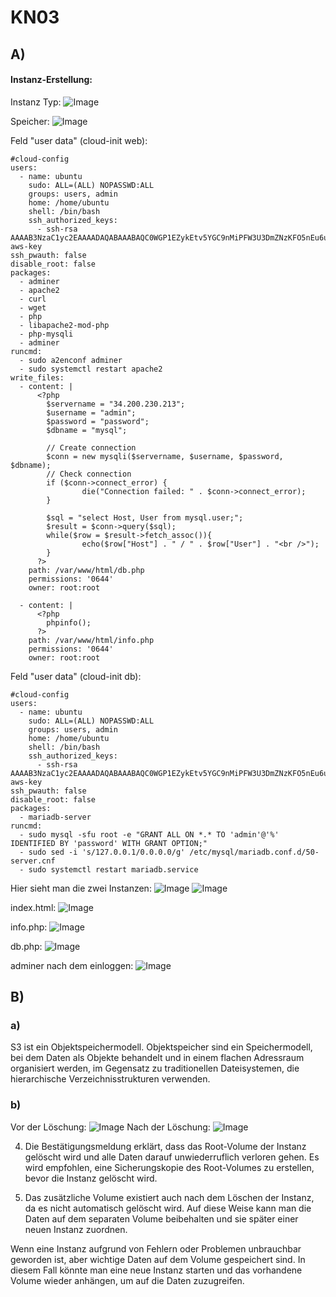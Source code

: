 # KN03

## A)

#### Instanz-Erstellung:
Instanz Typ:
![Image](1.png)

Speicher:
![Image](2.png)

Feld "user data" (cloud-init web):
```
#cloud-config
users:
  - name: ubuntu
    sudo: ALL=(ALL) NOPASSWD:ALL
    groups: users, admin
    home: /home/ubuntu
    shell: /bin/bash     
    ssh_authorized_keys:
      - ssh-rsa AAAAB3NzaC1yc2EAAAADAQABAAABAQC0WGP1EZykEtv5YGC9nMiPFW3U3DmZNzKFO5nEu6uozEHh4jLZzPNHSrfFTuQ2GnRDSt+XbOtTLdcj26+iPNiFoFha42aCIzYjt6V8Z+SQ9pzF4jPPzxwXfDdkEWylgoNnZ+4MG1lNFqa8aO7F62tX0Yj5khjC0Bs7Mb2cHLx1XZaxJV6qSaulDuBbLYe8QUZXkMc7wmob3PM0kflfolR3LE7LResIHWa4j4FL6r5cQmFlDU2BDPpKMFMGUfRSFiUtaWBNXFOWHQBC2+uKmuMPYP4vJC9sBgqMvPN/X2KyemqdMvdKXnCfrzadHuSSJYEzD64Cve5Zl9yVvY4AqyBD aws-key
ssh_pwauth: false
disable_root: false 
packages:
  - adminer
  - apache2 
  - curl 
  - wget 
  - php 
  - libapache2-mod-php 
  - php-mysqli
  - adminer
runcmd:
  - sudo a2enconf adminer
  - sudo systemctl restart apache2
write_files:
  - content: |
      <?php
        $servername = "34.200.230.213";
        $username = "admin";
        $password = "password";
        $dbname = "mysql";

        // Create connection
        $conn = new mysqli($servername, $username, $password, $dbname);
        // Check connection
        if ($conn->connect_error) {
                die("Connection failed: " . $conn->connect_error);
        }

        $sql = "select Host, User from mysql.user;";
        $result = $conn->query($sql);
        while($row = $result->fetch_assoc()){
                echo($row["Host"] . " / " . $row["User"] . "<br />");
        }
      ?>
    path: /var/www/html/db.php
    permissions: '0644'
    owner: root:root
    
  - content: |
      <?php
        phpinfo();
      ?>
    path: /var/www/html/info.php
    permissions: '0644'
    owner: root:root
```

Feld "user data" (cloud-init db):
```
#cloud-config
users:
  - name: ubuntu
    sudo: ALL=(ALL) NOPASSWD:ALL
    groups: users, admin
    home: /home/ubuntu
    shell: /bin/bash  
    ssh_authorized_keys:
      - ssh-rsa AAAAB3NzaC1yc2EAAAADAQABAAABAQC0WGP1EZykEtv5YGC9nMiPFW3U3DmZNzKFO5nEu6uozEHh4jLZzPNHSrfFTuQ2GnRDSt+XbOtTLdcj26+iPNiFoFha42aCIzYjt6V8Z+SQ9pzF4jPPzxwXfDdkEWylgoNnZ+4MG1lNFqa8aO7F62tX0Yj5khjC0Bs7Mb2cHLx1XZaxJV6qSaulDuBbLYe8QUZXkMc7wmob3PM0kflfolR3LE7LResIHWa4j4FL6r5cQmFlDU2BDPpKMFMGUfRSFiUtaWBNXFOWHQBC2+uKmuMPYP4vJC9sBgqMvPN/X2KyemqdMvdKXnCfrzadHuSSJYEzD64Cve5Zl9yVvY4AqyBD aws-key
ssh_pwauth: false
disable_root: false
packages:
  - mariadb-server
runcmd:
  - sudo mysql -sfu root -e "GRANT ALL ON *.* TO 'admin'@'%' IDENTIFIED BY 'password' WITH GRANT OPTION;"
  - sudo sed -i 's/127.0.0.1/0.0.0.0/g' /etc/mysql/mariadb.conf.d/50-server.cnf
  - sudo systemctl restart mariadb.service
```

Hier sieht man die zwei Instanzen:
![Image](9.png)
![Image](10.png)

index.html:
![Image](5.png)

info.php:
![Image](6.png)

db.php:
![Image](7.png)

adminer nach dem einloggen:
![Image](8.png)

## B)

### a)
S3 ist ein Objektspeichermodell. Objektspeicher sind ein Speichermodell, bei dem Daten als Objekte behandelt und in einem flachen Adressraum organisiert werden, im Gegensatz zu traditionellen Dateisystemen, die hierarchische Verzeichnisstrukturen verwenden.
### b)

Vor der Löschung:
![Image](B1.png)
Nach der Löschung:
![Image](B2.png)

4. Die Bestätigungsmeldung erklärt, dass das Root-Volume der Instanz gelöscht wird und alle Daten darauf unwiederruflich verloren gehen. Es wird empfohlen, eine Sicherungskopie des Root-Volumes zu erstellen, bevor die Instanz gelöscht wird.

5. Das zusätzliche Volume existiert auch nach dem Löschen der Instanz, da es nicht automatisch gelöscht wird. Auf diese Weise kann man die Daten auf dem separaten Volume beibehalten und sie später einer neuen Instanz zuordnen.

Wenn eine Instanz aufgrund von Fehlern oder Problemen unbrauchbar geworden ist, aber wichtige Daten auf dem Volume gespeichert sind. In diesem Fall könnte man eine neue Instanz starten und das vorhandene Volume wieder anhängen, um auf die Daten zuzugreifen.